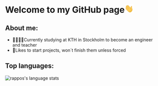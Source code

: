 # Welcome to my GitHub page<img src="https://github.com/rappos/rappos/blob/master/Hi.gif" width="29px">

## About me:

* 👨‍🏫👷‍♂️Currently studying at KTH in Stockholm to become an engineer and teacher
* 🤭Likes to start projects, won´t finish them unless forced

## Top languages:
<img align="center" src="https://github-readme-stats.vercel.app/api/top-langs/?username=rappos&theme=radical&bg_color=0D1117&text_color=982E5E&hide_title=true&hide_border=true" alt="rappos's language stats"/>
